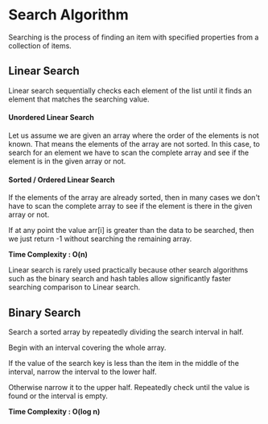 # Search Algorithm

Searching is the process of finding an item with specified properties from a collection of items.

## Linear Search

Linear search sequentially checks each element of the list until it finds an element that matches the searching value.

#### Unordered Linear Search

Let us assume we are given an array where the order of the elements is not known. That means the elements of
the array are not sorted. In this case, to search for an element we have to scan the complete array and see if the
element is in the given array or not.

#### Sorted / Ordered Linear Search

If the elements of the array are already sorted, then in many cases we don't have to scan the complete array to
see if the element is there in the given array or not.

If at any point the value arr[i] is greater than the data to be searched, then we just return -1 without searching the remaining array.


__Time Complexity : O(n)__

Linear search is rarely used practically because other search algorithms such as the binary search and hash tables allow significantly faster searching comparison to Linear search.

## Binary Search

Search a sorted array by repeatedly dividing the search interval in half.

Begin with an interval covering the whole array.

If the value of the search key is less than the item in the middle of the interval, narrow the interval to the lower half.

Otherwise narrow it to the upper half. Repeatedly check until the value is found or the interval is empty.

__Time Complexity :  O(log n)__
